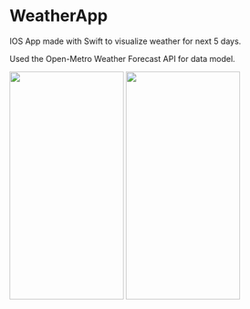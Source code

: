# WeatherApp
IOS App made with Swift to visualize weather for next 5 days.

Used the Open-Metro Weather Forecast API for data model.

<img src="https://user-images.githubusercontent.com/69771004/209449712-ee2299c9-1a7d-4c63-bed6-b89a82d5ab80.png" width="200" height="400"/>



<img src="https://user-images.githubusercontent.com/69771004/209450116-f5aef27d-d766-41aa-820c-2db4a986c30f.png" width="200" height="400" />
